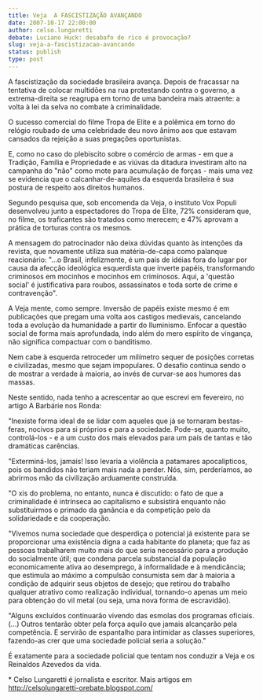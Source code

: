 ```yaml
---
title: Veja  A FASCISTIZAÇÃO AVANÇANDO
date: 2007-10-17 22:00:00
author: celso.lungaretti
debate: Luciano Huck: desabafo de rico é provocação?
slug: veja-a-fascistizacao-avancando
status: publish 
type: post
---
```


A fascistização da sociedade brasileira avança. Depois de fracassar na tentativa de colocar multidões na rua protestando contra o governo, a extrema-direita se reagrupa em torno de uma bandeira mais atraente: a volta à lei da selva no combate à criminalidade.   

O sucesso comercial do filme Tropa de Elite e a polêmica em torno do relógio roubado de uma celebridade deu novo ânimo aos que estavam cansados da rejeição a suas pregações oportunistas.   

E, como no caso do plebiscito sobre o comércio de armas - em que a Tradição, Família e Propriedade e as viúvas da ditadura investiram alto na campanha do "não" como mote para acumulação de forças - mais uma vez se evidencia que o calcanhar-de-aquiles da esquerda brasileira é sua postura de respeito aos direitos humanos.  

Segundo pesquisa que, sob encomenda da Veja, o instituto Vox Populi desenvolveu junto a espectadores do Tropa de Elite, 72% consideram que, no filme, os traficantes são tratados como merecem; e 47% aprovam a prática de torturas contra os mesmos.   

A mensagem do patrocinador não deixa dúvidas quanto às intenções da revista, que novamente utiliza sua matéria-de-capa como palanque reacionário: "...o Brasil, infelizmente, é um país de idéias fora do lugar por causa da afecção ideológica esquerdista que inverte papéis, transformando criminosos em mocinhos e mocinhos em criminosos. Aqui, a 'questão social' é justificativa para roubos, assassinatos e toda sorte de crime e contravenção".  

A Veja mente, como sempre. Inversão de papéis existe mesmo é em publicações que pregam uma volta aos castigos medievais, cancelando toda a evolução da humanidade a partir do Iluminismo. Enfocar a questão social de forma mais aprofundada, indo além do mero espírito de vingança, não significa compactuar com o banditismo.  

Nem cabe à esquerda retroceder um milímetro sequer de posições corretas e civilizadas, mesmo que sejam impopulares. O desafio continua sendo o de mostrar a verdade à maioria, ao invés de curvar-se aos humores das massas.   

Neste sentido, nada tenho a acrescentar ao que escrevi em fevereiro, no artigo A Barbárie nos Ronda:  

"Inexiste forma ideal de se lidar com aqueles que já se tornaram bestas-feras, nocivos para si próprios e para a sociedade. Pode-se, quanto muito, controlá-los - e a um custo dos mais elevados para um país de tantas e tão dramáticas carências.  

"Exterminá-los, jamais! Isso levaria a violência a patamares apocalípticos, pois os bandidos não teriam mais nada a perder. Nós, sim, perderíamos, ao abrirmos mão da civilização arduamente construída.  

"O xis do problema, no entanto, nunca é discutido: o fato de que a criminalidade é intrínseca ao capitalismo e subsistirá enquanto não substituirmos o primado da ganância e da competição pelo da solidariedade e da cooperação.  

"Vivemos numa sociedade que desperdiça o potencial já existente para se proporcionar uma existência digna a cada habitante do planeta; que faz as pessoas trabalharem muito mais do que seria necessário para a produção do socialmente útil; que condena parcela substancial da população economicamente ativa ao desemprego, à informalidade e à mendicância; que estimula ao máximo a compulsão consumista sem dar à maioria a condição de adquirir seus objetos de desejo; que retirou do trabalho qualquer atrativo como realização individual, tornando-o apenas um meio para obtenção do vil metal (ou seja, uma nova forma de escravidão).  

"Alguns excluídos continuarão vivendo das esmolas dos programas oficiais. (...) Outros tentarão obter pela força aquilo que jamais alcançarão pela competência. E servirão de espantalho para intimidar as classes superiores, fazendo-as crer que uma sociedade policial seria a solução."  

É exatamente para a sociedade policial que tentam nos conduzir a Veja e os Reinaldos Azevedos da vida.   

\* Celso Lungaretti é jornalista e escritor. Mais artigos em http://celsolungaretti-orebate.blogspot.com/
